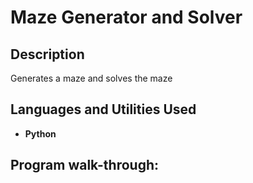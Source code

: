 <h1>Maze Generator and Solver</h1>

<h2>Description</h2>
Generates a maze and solves the maze
<br />


<h2>Languages and Utilities Used</h2>

- <b>Python</b> 

<h2>Program walk-through:</h2>

